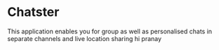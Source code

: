 # Chatster
This application enables you for group as well as personalised chats in separate channels and live location sharing
hi pranay
